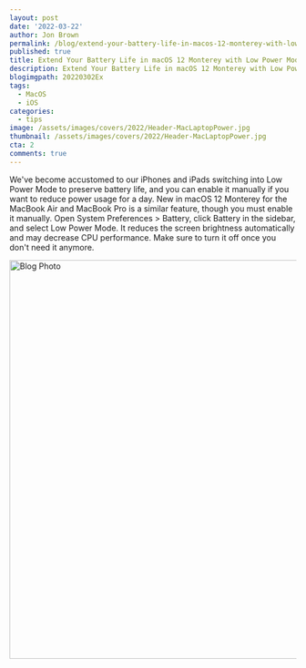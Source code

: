 ```yaml
---
layout: post
date: '2022-03-22'
author: Jon Brown
permalink: /blog/extend-your-battery-life-in-macos-12-monterey-with-low-power-mode/
published: true
title: Extend Your Battery Life in macOS 12 Monterey with Low Power Mode
description: Extend Your Battery Life in macOS 12 Monterey with Low Power Mode
blogimgpath: 20220302Ex
tags:
  - MacOS
  - iOS
categories:
  - tips
image: /assets/images/covers/2022/Header-MacLaptopPower.jpg
thumbnail: /assets/images/covers/2022/Header-MacLaptopPower.jpg
cta: 2
comments: true
---
```

We've become accustomed to our iPhones and iPads switching into Low
Power Mode to preserve battery life, and you can enable it manually if
you want to reduce power usage for a day. New in macOS 12 Monterey for
the MacBook Air and MacBook Pro is a similar feature, though you must
enable it manually. Open System Preferences > Battery, click Battery in
the sidebar, and select Low Power Mode. It reduces the screen brightness
automatically and may decrease CPU performance. Make sure to turn it off
once you don't need it anymore.

<img alt="Blog Photo" src="{{ site.site_cdn }}/assets/images/blog/2022/20220302Ex/image2.png" class="img-fluid rounded m-2" width="700" />

